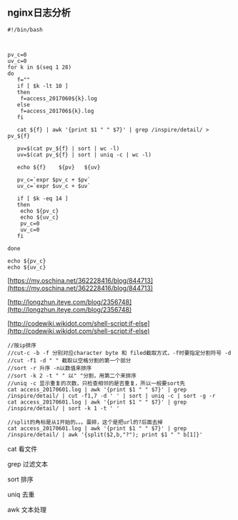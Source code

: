 ## nginx日志分析

    #!/bin/bash



    pv_c=0
    uv_c=0
    for k in $(seq 1 28)
    do
       f=""
       if [ $k -lt 10 ]
       then
        f=access_2017060${k}.log
       else
        f=access_201706${k}.log
       fi

       cat ${f} | awk '{print $1 " " $7}' | grep /inspire/detail/ > pv_${f}

       pv=$(cat pv_${f} | sort | wc -l)
       uv=$(cat pv_${f} | sort | uniq -c | wc -l)

       echo ${f}    ${pv}   ${uv} 

       pv_c=`expr $pv_c + $pv`
       uv_c=`expr $uv_c + $uv`

       if [ $k -eq 14 ]
       then
        echo ${pv_c}
        echo ${uv_c}
        pv_c=0
        uv_c=0
       fi

    done

    echo ${pv_c}
    echo ${uv_c}

[https://my.oschina.net/362228416/blog/844713](https://my.oschina.net/362228416/blog/844713)

[http://longzhun.iteye.com/blog/2356748](http://longzhun.iteye.com/blog/2356748)

[http://codewiki.wikidot.com/shell-script:if-else](http://codewiki.wikidot.com/shell-script:if-else)

```
//按ip排序
//cut-c -b -f 分别对应character byte 和 filed截取方式，-f时要指定分割符号 -d
//cut -f1 -d " " 截取以空格分割的第一个部分
//sort -r 升序 -n以数值来排序
//sort -k 2 -t " " 以" "分割，用第二个来排序
//uniq -c 显示重复的次数，只检查相邻的是否重复，所以一般要sort先
cat access_20170601.log | awk '{print $1 " " $7}' | grep /inspire/detail/ | cut -f1,7 -d ' ' | sort | uniq -c | sort -g -r
cat access_20170601.log | awk '{print $1 " " $7}' | grep /inspire/detail/ | sort -k 1 -t ' '

//split的角标是从1开始的。。。蛋碎，这个是把url的?后面去掉
cat access_20170601.log | awk '{print $1 " " $7}' | grep /inspire/detail/ | awk '{split($2,b,"?"); print $1 " " b[1]}'
```

cat 看文件

grep 过滤文本

sort 排序

uniq 去重

awk 文本处理

